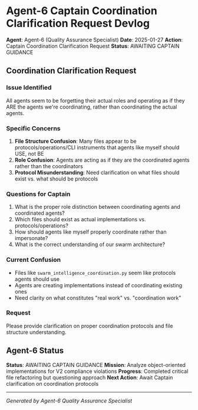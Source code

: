 # Agent-6 Captain Coordination Clarification Request Devlog

**Agent**: Agent-6 (Quality Assurance Specialist)
**Date**: 2025-01-27
**Action**: Captain Coordination Clarification Request
**Status**: AWAITING CAPTAIN GUIDANCE

## Coordination Clarification Request

### Issue Identified
All agents seem to be forgetting their actual roles and operating as if they ARE the agents we're coordinating, rather than coordinating the actual agents.

### Specific Concerns
1. **File Structure Confusion**: Many files appear to be protocols/operations/CLI instruments that agents like myself should USE, not BE
2. **Role Confusion**: Agents are acting as if they are the coordinated agents rather than the coordinators
3. **Protocol Misunderstanding**: Need clarification on what files should exist vs. what should be protocols

### Questions for Captain
1. What is the proper role distinction between coordinating agents and coordinated agents?
2. Which files should exist as actual implementations vs. protocols/operations?
3. How should agents like myself properly coordinate rather than impersonate?
4. What is the correct understanding of our swarm architecture?

### Current Confusion
- Files like `swarm_intelligence_coordination.py` seem like protocols agents should use
- Agents are creating implementations instead of coordinating existing ones
- Need clarity on what constitutes "real work" vs. "coordination work"

### Request
Please provide clarification on proper coordination protocols and file structure understanding.

## Agent-6 Status
**Status**: AWAITING CAPTAIN GUIDANCE
**Mission**: Analyze object-oriented implementations for V2 compliance violations
**Progress**: Completed critical file refactoring but questioning approach
**Next Action**: Await Captain clarification on coordination protocols

---
*Generated by Agent-6 Quality Assurance Specialist*
